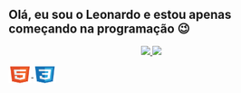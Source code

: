 ## Olá, eu sou o Leonardo e estou apenas começando na programação 😉

<div align="center">
  <a href="https://github.com/leonardollima">
  <img height="180em" src="https://github-readme-stats.vercel.app/api?username=leonardollima&show_icons=true&theme=dracula&include_all_commits=true&count_private=true"/>
  <img height="180em" src="https://github-readme-stats.vercel.app/api/top-langs/?username=leonardollima&layout=compact&langs_count=7&theme=dracula"/>
</div>

<div style="display: inline_block"><br>
  <img align="center" alt="Leo-HTML" height="30" width="40" src="https://raw.githubusercontent.com/devicons/devicon/master/icons/html5/html5-original.svg">
  <img align="center" alt="Leo-CSS" height="30" width="40" src="https://raw.githubusercontent.com/devicons/devicon/master/icons/css3/css3-original.svg">
</div>
